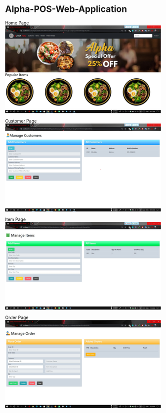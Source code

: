 # Alpha-POS-Web-Application

Home Page 
![image](https://github.com/Mindula-Dilthushan/Alpha-POS-Web-Application/blob/master/demo/HomePage.jpg) 

Customer Page
![image](https://github.com/Mindula-Dilthushan/Alpha-POS-Web-Application/blob/master/demo/CustomerPage.jpg)

Item Page
![image](https://github.com/Mindula-Dilthushan/Alpha-POS-Web-Application/blob/master/demo/ItemPage.jpg)

Order Page
![image](https://github.com/Mindula-Dilthushan/Alpha-POS-Web-Application/blob/master/demo/OrderPage.jpg)
